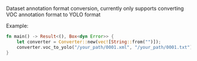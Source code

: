 Dataset annotation format conversion, currently only supports converting VOC annotation format to YOLO format


Example:
```rust
fn main() -> Result<(), Box<dyn Error>> {
    let converter = Converter::new(vec![String::from("")]);
    converter.voc_to_yolo("/your_path/0001.xml", "/your_path/0001.txt")
}
```